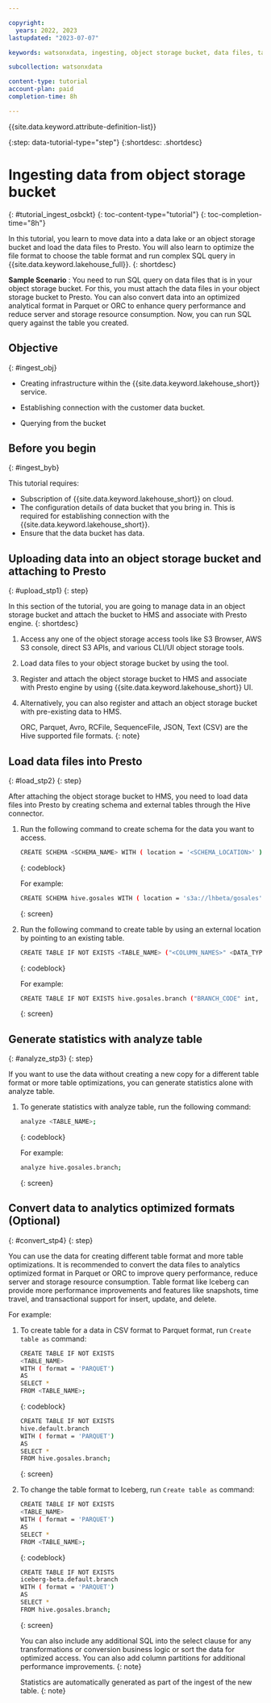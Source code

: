 ```yaml
---

copyright:
  years: 2022, 2023
lastupdated: "2023-07-07"

keywords: watsonxdata, ingesting, object storage bucket, data files, table format. SQL query

subcollection: watsonxdata

content-type: tutorial
account-plan: paid
completion-time: 8h

---
```


{{site.data.keyword.attribute-definition-list}}


{:step: data-tutorial-type="step"}
{:shortdesc: .shortdesc}

# Ingesting data from object storage bucket
{: #tutorial_ingest_osbckt}
{: toc-content-type="tutorial"}
{: toc-completion-time="8h"}

In this tutorial, you learn to move data into a data lake or an object storage bucket and load the data files to Presto. You will also learn to optimize the file format to choose the table format and run complex SQL query in {{site.data.keyword.lakehouse_full}}.
{: shortdesc}

**Sample Scenario** : You need to run SQL query on data files that is in your object storage bucket. For this, you must attach the data files in your object storage bucket to Presto. You can also convert data into an optimized analytical format in Parquet or ORC to enhance query performance and reduce server and storage resource consumption. Now, you can run SQL query against the table you created.

## Objective
{: #ingest_obj}

* Creating infrastructure within the {{site.data.keyword.lakehouse_short}} service.

* Establishing connection with the customer data bucket.

* Querying from the bucket


## Before you begin
{: #ingest_byb}

This tutorial requires:

* Subscription of {{site.data.keyword.lakehouse_short}} on cloud.
* The configuration details of data bucket that you bring in. This is required for establishing connection with the {{site.data.keyword.lakehouse_short}}.
* Ensure that the data bucket has data.

## Uploading data into an object storage bucket and attaching to Presto
{: #upload_stp1}
{: step}

In this section of the tutorial, you are going to manage data in an object storage bucket and attach the bucket to HMS and associate with Presto engine.
{: shortdesc}

1. Access any one of the object storage access tools like S3 Browser, AWS S3 console, direct S3 APIs, and various CLI/UI object storage tools.
1. Load data files to your object storage bucket by using the tool.
1. Register and attach the object storage bucket to HMS and associate with Presto engine by using {{site.data.keyword.lakehouse_short}} UI.
1. Alternatively, you can also register and attach an object storage bucket with pre-existing data to HMS.

   ORC, Parquet, Avro, RCFile, SequenceFile, JSON, Text (CSV) are the Hive supported file formats.
   {: note}

## Load data files into Presto
{: #load_stp2}
{: step}

After attaching the object storage bucket to HMS, you need to load data files into Presto by creating schema and external tables through the Hive connector.

1. Run the following command to create schema for the data you want to access.

   ```bash
   CREATE SCHEMA <SCHEMA_NAME> WITH ( location = '<SCHEMA_LOCATION>' );
   ```
   {: codeblock}

   For example:
   ```bash
   CREATE SCHEMA hive.gosales WITH ( location = 's3a://lhbeta/gosales' );
   ```
   {: screen}

2. Run the following command to create table by using an external location by pointing to an existing table.

   ```bash
   CREATE TABLE IF NOT EXISTS <TABLE_NAME> ("<COLUMN_NAMES>" <DATA_TYPE>) WITH ( format = '<DATA_FORMAT>', external_location = '<TABLE_LOCATION>' );
   ```
   {: codeblock}

   For example:
   ```bash
   CREATE TABLE IF NOT EXISTS hive.gosales.branch ("BRANCH_CODE" int, "ADDRESS1" varchar, "ADDRESS1_MB" varchar, "ADDRESS2" varchar, "ADDRESS2_MB" varchar, "CITY" varchar, "CITY_MB" varchar, "PROV_STATE" varchar, "PROV_STATE_MB" varchar, "POSTAL_ZONE" varchar, "COUNTRY_CODE" int, "ORGANIZATION_CODE" varchar, "WAREHOUSE_BRANCH_CODE" int) WITH ( format = 'CSV', external_location = 's3a://lhbeta/gosales/branch' );
   ```
   {: screen}

## Generate statistics with analyze table
{: #analyze_stp3}
{: step}

If you want to use the data without creating a new copy for a different table format or more table optimizations, you can generate statistics alone with analyze table.

1. To generate statistics with analyze table, run the following command:

   ```bash
   analyze <TABLE_NAME>;
   ```
   {: codeblock}

   For example:
   ```bash
   analyze hive.gosales.branch;
   ```
   {: screen}

## Convert data to analytics optimized formats (Optional)
{: #convert_stp4}
{: step}

You can use the data for creating different table format and more table optimizations. It is recommended to convert the data files to analytics optimized format in Parquet or ORC to improve query performance, reduce server and storage resource consumption. Table format like Iceberg can provide more performance improvements and features like snapshots, time travel, and transactional support for insert, update, and delete.

For example:

1. To create table for a data in CSV format to Parquet format, run `Create table as` command:

   ```bash
   CREATE TABLE IF NOT EXISTS
   <TABLE_NAME>
   WITH ( format = 'PARQUET')
   AS
   SELECT *
   FROM <TABLE_NAME>;
   ```
   {: codeblock}

   ```bash
   CREATE TABLE IF NOT EXISTS
   hive.default.branch
   WITH ( format = 'PARQUET')
   AS
   SELECT *
   FROM hive.gosales.branch;
   ```
   {: screen}

1. To change the table format to Iceberg, run `Create table as` command:

   ```bash
   CREATE TABLE IF NOT EXISTS
   <TABLE_NAME>
   WITH ( format = 'PARQUET')
   AS
   SELECT *
   FROM <TABLE_NAME>;
   ```
   {: codeblock}

   ```bash
   CREATE TABLE IF NOT EXISTS
   iceberg-beta.default.branch
   WITH ( format = 'PARQUET')
   AS
   SELECT *
   FROM hive.gosales.branch;
   ```
   {: screen}

   You can also include any additional SQL into the select clause for any transformations or conversion business logic or sort the data for optimized access. You can also add column partitions for additional performance improvements.
   {: note}

   Statistics are automatically generated as part of the ingest of the new table.
   {: note}
